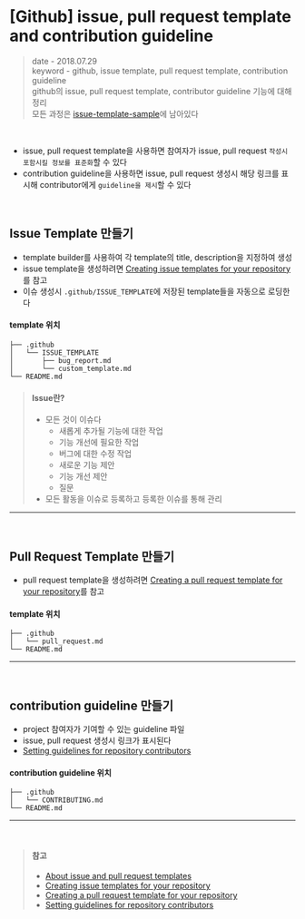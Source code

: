 # [Github] issue, pull request template and contribution guideline
> date - 2018.07.29  
> keyword - github, issue template, pull request template, contribution guideline  
> github의 issue, pull request template, contributor guideline 기능에 대해 정리  
> 모든 과정은 [issue-template-sample](https://github.com/opklnm102/issue-template-sample)에 남아있다

<br>

* issue, pull request template을 사용하면 참여자가 issue, pull request `작성시 포함시킬 정보를 표준화`할 수 있다
* contribution guideline을 사용하면 issue, pull request 생성시 해당 링크를 표시해 contributor에게 `guideline을 제시`할 수 있다

<br>

## Issue Template 만들기
* template builder를 사용하여 각 template의 title, description을 지정하여 생성
* issue template을 생성하려면 [Creating issue templates for your repository](https://help.github.com/articles/creating-issue-templates-for-your-repository)를 참고
* 이슈 생성시 `.github/ISSUE_TEMPLATE`에 저장된 template들을 자동으로 로딩한다

#### template 위치
```
├── .github
│   └── ISSUE_TEMPLATE
│       ├── bug_report.md
│       └── custom_template.md
└── README.md
```

> #### Issue란?
> * 모든 것이 이슈다
>   * 새롭게 추가될 기능에 대한 작업
>   * 기능 개선에 필요한 작업
>   * 버그에 대한 수정 작업
>   * 새로운 기능 제안
>   * 기능 개선 제안
>   * 질문
> * 모든 활동을 이슈로 등록하고 등록한 이슈를 통해 관리

---

<br>

## Pull Request Template 만들기
* pull request template을 생성하려면 [Creating a pull request template for your repository](https://help.github.com/articles/creating-a-pull-request-template-for-your-repository/)를 참고

#### template 위치
```
├── .github
│   └── pull_request.md
└── README.md
```

---

<br>

## contribution guideline 만들기
* project 참여자가 기여할 수 있는 guideline 파일
* issue, pull request 생성시 링크가 표시된다
* [Setting guidelines for repository contributors](https://help.github.com/articles/setting-guidelines-for-repository-contributors/)

#### contribution guideline 위치
```
├── .github
│   └── CONTRIBUTING.md
└── README.md
```

---

<br>

> #### 참고
> * [About issue and pull request templates](https://help.github.com/articles/about-issue-and-pull-request-templates/)
> * [Creating issue templates for your repository](https://help.github.com/articles/creating-issue-templates-for-your-repository)
> * [Creating a pull request template for your repository](https://help.github.com/articles/creating-a-pull-request-template-for-your-repository/)
> * [Setting guidelines for repository contributors](https://help.github.com/articles/setting-guidelines-for-repository-contributors/)
